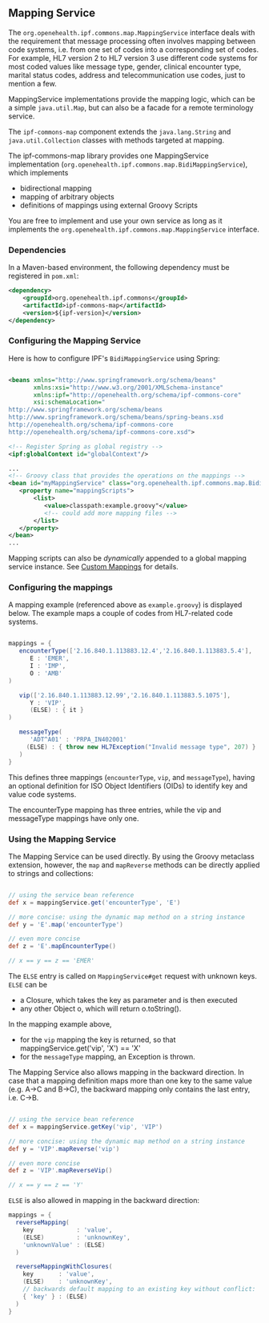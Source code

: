 ## Mapping Service

The `org.openehealth.ipf.commons.map.MappingService` interface deals with the requirement that message processing often
involves mapping between code systems, i.e. from one set of codes into a corresponding set of codes.
For example, HL7 version 2 to HL7 version 3 use different code systems for most coded values like message type, gender,
clinical encounter type, marital status codes, address and telecommunication use codes, just to mention a few.

MappingService implementations provide the mapping logic, which can be a simple `java.util.Map`, but can also be a facade for a
remote terminology service.

The `ipf-commons-map` component extends the `java.lang.String` and `java.util.Collection` classes with methods targeted at mapping.

The ipf-commons-map library provides one MappingService implementation (`org.openehealth.ipf.commons.map.BidiMappingService`), which implements

*  bidirectional mapping
*  mapping of arbitrary objects
*  definitions of mappings using external Groovy Scripts

You are free to implement and use your own service as long as it implements the
`org.openehealth.ipf.commons.map.MappingService` interface.


### Dependencies

In a Maven-based environment, the following dependency must be registered in `pom.xml`:

```xml
<dependency>
    <groupId>org.openehealth.ipf.commons</groupId>
    <artifactId>ipf-commons-map</artifactId>
    <version>${ipf-version}</version>
</dependency>
```

### Configuring the Mapping Service

Here is how to configure IPF's `BidiMappingService` using Spring:

```xml

<beans xmlns="http://www.springframework.org/schema/beans"
       xmlns:xsi="http://www.w3.org/2001/XMLSchema-instance"
       xmlns:ipf="http://openehealth.org/schema/ipf-commons-core"
       xsi:schemaLocation="
http://www.springframework.org/schema/beans
http://www.springframework.org/schema/beans/spring-beans.xsd
http://openehealth.org/schema/ipf-commons-core
http://openehealth.org/schema/ipf-commons-core.xsd">

<!-- Register Spring as global registry -->
<ipf:globalContext id="globalContext"/>

...
<!-- Groovy class that provides the operations on the mappings -->
<bean id="myMappingService" class="org.openehealth.ipf.commons.map.BidiMappingService">
   <property name="mappingScripts">
       <list>
          <value>classpath:example.groovy"</value>
          <!-- could add more mapping files -->
       </list>
   </property>
</bean>
...

```

Mapping scripts can also be *dynamically* appended to a global mapping service instance.
See [Custom Mappings](customMappings.md) for details.


### Configuring the mappings

A mapping example (referenced above as `example.groovy`) is displayed below.
The example maps a couple of codes from HL7-related code systems.

```groovy

mappings = {
   encounterType(['2.16.840.1.113883.12.4','2.16.840.1.113883.5.4'],
      E : 'EMER',
      I : 'IMP',
      O : 'AMB'
)

   vip(['2.16.840.1.113883.12.99','2.16.840.1.113883.5.1075'],
      Y : 'VIP',
      (ELSE) : { it }
)

   messageType(
      'ADT^A01' : 'PRPA_IN402001'
     (ELSE) : { throw new HL7Exception("Invalid message type", 207) }
   )
}

```

This defines three mappings (`encounterType`, `vip`, and `messageType`), having an optional definition for
ISO Object Identifiers (OIDs) to identify key and value code systems.

The encounterType mapping has three entries, while the vip and messageType mappings have only one.


### Using the Mapping Service

The Mapping Service can be used directly. By using the Groovy metaclass extension, however, the `map` and
`mapReverse` methods can be directly applied to strings and collections:

```groovy

// using the service bean reference
def x = mappingService.get('encounterType', 'E')

// more concise: using the dynamic map method on a string instance
def y = 'E'.map('encounterType')

// even more concise
def z = 'E'.mapEncounterType()

// x == y == z == 'EMER'

```

The `ELSE` entry is called on `MappingService#get` request with unknown keys. `ELSE` can be

* a Closure, which takes the key as parameter and is then executed
* any other Object o, which will return o.toString().

In the mapping example above,

* for the `vip` mapping the key is returned, so that mappingService.get('vip', 'X') == 'X'
* for the `messageType` mapping, an Exception is thrown.


The Mapping Service also allows mapping in the backward direction.
In case that a mapping definition maps more than one key to the same value (e.g. A->C and B->C),
the backward mapping only contains the last entry, i.e. C->B.

```groovy

// using the service bean reference
def x = mappingService.getKey('vip', 'VIP')

// more concise: using the dynamic map method on a string instance
def y = 'VIP'.mapReverse('vip')

// even more concise
def z = 'VIP'.mapReverseVip()

// x == y == z == 'Y'
```

`ELSE` is also allowed in mapping in the backward direction:

```groovy
mappings = {
  reverseMapping(
    key            : 'value',
    (ELSE)         : 'unknownKey',
    'unknownValue' : (ELSE)
  )

  reverseMappingWithClosures(
    key       : 'value',
    (ELSE)    : 'unknownKey',
    // backwards default mapping to an existing key without conflict:
    { 'key' } : (ELSE)
  )
}
```


